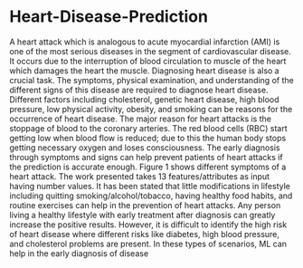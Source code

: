 # Heart-Disease-Prediction
<p>A heart attack which is analogous to acute myocardial infarction (AMI) is one of the most serious diseases in the segment of cardiovascular disease. It occurs due to the interruption of blood circulation to muscle of the heart which damages the heart the muscle. Diagnosing heart disease is also a crucial task. The symptoms, physical examination, and understanding of the different signs of this disease are required to diagnose heart disease. Different factors including cholesterol, genetic heart disease, high blood pressure, low physical activity, obesity, and smoking can be reasons for the occurrence of heart disease. The major reason for heart attacks is the stoppage of blood to the coronary arteries. The red blood cells (RBC) start getting low when blood flow is reduced; due to this the human body stops getting necessary oxygen and loses consciousness. The early diagnosis through symptoms and signs can help prevent patients of heart attacks if the prediction is accurate enough. Figure 1 shows different symptoms of a heart attack. The work presented takes 13 features/attributes as input having number values. It has been stated that little modifications in lifestyle including quitting smoking/alcohol/tobacco, having healthy food habits, and routine exercises can help in the prevention of heart attacks. Any person living a healthy lifestyle with early treatment after diagnosis can greatly increase the positive results. However, it is difficult to identify the high risk of heart disease where different risks like diabetes, high blood pressure, and cholesterol problems are present. In these types of scenarios, ML can help in the early diagnosis of disease</p>
